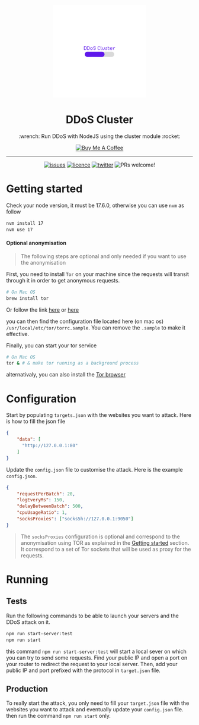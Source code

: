 <!--lint disable awesome-list-item-->
<div align="center">
  <p align="center">
    <img alt="DDoS Clsuter" src="./assets/DDoS_Cluster-logopng.png" height="250"/>
  </p>
  
  <h1>DDoS Cluster</h1>
  
  <p>
       :wrench: Run DDoS with NodeJS using the cluster module :rocket:
  </p>
  
  <a href="https://www.buymeacoffee.com/adriendeperetti" target="_blank"><img src="https://www.buymeacoffee.com/assets/img/custom_images/orange_img.png" alt="Buy Me A Coffee" style="height: 41px !important;width: 174px !important;box-shadow: 0px 3px 2px 0px rgba(190, 190, 190, 0.5) !important;-webkit-box-shadow: 0px 3px 2px 0px rgba(190, 190, 190, 0.5) !important;" ></a>
  
</div>

---

<div align="center">
  <a href="https://github.com/adrien2p/ddos_cluster/issues"><img src="https://img.shields.io/github/issues/adrien2p/ddos_cluster?style=flat-square" alt="issues" height="18"></a>
  <a href="https://github.com/adrien2p/ddos_cluster/blob/main/LICENSE"><img src="https://img.shields.io/github/license/adrien2p/ddos_cluster?style=flat-square" alt="licence" height="18"></a>
  <a href="https://twitter.com/intent/tweet?text=Check%20this%20out!%20Run%20a%20DDoS%20attack%20in%20a%20NodeJS%20cluster&url=https://github.com/adrien2p/ddos_cluster"><img src="https://badgen.net/badge/icon/twitter?icon=twitter&label=Share%20it%20on" alt="twitter" height="18"></a>
    <img src="https://img.shields.io/badge/PRs-welcome-brightgreen.svg?style=flat" alt="PRs welcome!" />
  </a>
</div>

# Getting started

Check your node version, it must be 17.6.0, otherwise you can use `nvm` as follow

```bash
nvm install 17
nvm use 17
```

#### Optional anonymisation

> The following steps are optional and only needed if you want to use the anonymisation

First, you need to install `Tor` on your machine since the requests will transit through
it in order to get anonymous requests.

```bash
# On Mac OS 
brew install tor
```

Or follow the link [here](https://tb-manual.torproject.org/installation/) or
[here](https://community.torproject.org/onion-services/setup/install/)

you can then find the configuration file located here (on mac os)
`/usr/local/etc/tor/torrc.sample`. You can remove the `.sample` to make it effective.

Finally, you can start your tor service

```bash
# On Mac OS
tor & # & make tor running as a background process
```

alternativaly, you can also install the [Tor browser](https://www.torproject.org/download/)

# Configuration

Start by populating `targets.json` with the websites you want to attack.
Here is how to fill the json file

````json
{
    "data": [
      "http://127.0.0.1:80"
    ]
}
````

Update the `config.json` file to customise the attack.
Here is the example `config.json`.

```json
{
    "requestPerBatch": 20,
	"logEveryMs": 150,
	"delayBetweenBatch": 500,
	"cpuUsageRatio": 1,
	"socksProxies": ["socks5h://127.0.0.1:9050"]
}
```

> The `socksProxies` configuration is optional and correspond to the anonymisation using TOR as explained
> in the [Getting started](#getting-started) section. It correspond to a set of Tor sockets
> that will be used as proxy for the requests.

# Running

## Tests

Run the following commands to be able to launch your servers and the DDoS attack on it.

```bash
npm run start-server:test
npm run start
```

this command `npm run start-server:test` will start a local sever on which you can try to
send some requests. Find your public IP and open a port on your router to redirect
the request to your local server. Then, add your public IP and port prefixed with
the protocol in `target.json` file.

## Production

To really start the attack, you only need to fill your `target.json` file with 
the websites you want to attack and eventually update your `config.json` file.
then run the command `npm run start` only.